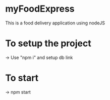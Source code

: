 # myFoodExpress
This is a food delivery application using nodeJS


# To setup the project
-> Use "npm i" and setup db link

# To start 
-> npm start

